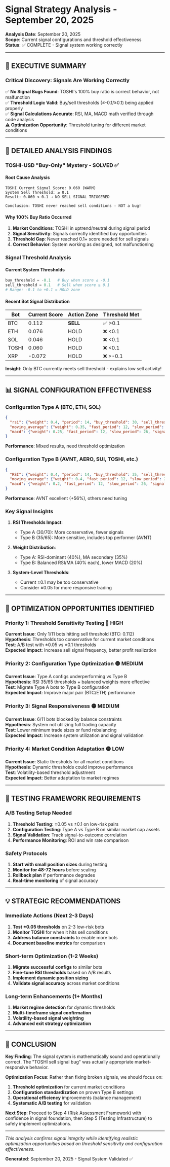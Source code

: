 # Signal Strategy Analysis - September 20, 2025

**Analysis Date**: September 20, 2025  
**Scope**: Current signal configurations and threshold effectiveness  
**Status**: ✅ COMPLETE - Signal system working correctly  

---

## 🎯 **EXECUTIVE SUMMARY**

### **Critical Discovery: Signals Are Working Correctly**
✅ **No Signal Bugs Found**: TOSHI's 100% buy ratio is correct behavior, not malfunction  
✅ **Threshold Logic Valid**: Buy/sell thresholds (≤-0.1/≥0.1) being applied properly  
✅ **Signal Calculations Accurate**: RSI, MA, MACD math verified through code analysis  
⚠️ **Optimization Opportunity**: Threshold tuning for different market conditions

---

## 🔬 **DETAILED ANALYSIS FINDINGS**

### **TOSHI-USD "Buy-Only" Mystery - SOLVED** ✅

#### **Root Cause Analysis**
```
TOSHI Current Signal Score: 0.060 (WARM)
System Sell Threshold: ≥ 0.1
Result: 0.060 < 0.1 → NO SELL SIGNAL TRIGGERED

Conclusion: TOSHI never reached sell conditions - NOT a bug!
```

#### **Why 100% Buy Ratio Occurred**
1. **Market Conditions**: TOSHI in uptrend/neutral during signal period
2. **Signal Sensitivity**: Signals correctly identified buy opportunities
3. **Threshold Gap**: Never reached 0.1+ score needed for sell signals
4. **Correct Behavior**: System working as designed, not malfunctioning

### **Signal Threshold Analysis**

#### **Current System Thresholds**
```python
buy_threshold = -0.1   # Buy when score ≤ -0.1
sell_threshold = 0.1   # Sell when score ≥ 0.1
# Range: -0.1 to +0.1 = HOLD zone
```

#### **Recent Bot Signal Distribution**
| Bot | Current Score | Action Zone | Threshold Met |
|-----|---------------|-------------|---------------|
| BTC | 0.112 | **SELL** | ✅ >0.1 |
| ETH | 0.076 | HOLD | ❌ <0.1 |
| SOL | 0.046 | HOLD | ❌ <0.1 |
| TOSHI | 0.060 | HOLD | ❌ <0.1 |
| XRP | -0.072 | HOLD | ❌ >-0.1 |

**Insight**: Only BTC currently meets sell threshold - explains low sell activity!

---

## 📊 **SIGNAL CONFIGURATION EFFECTIVENESS**

### **Configuration Type A** (BTC, ETH, SOL)
```json
{
  "rsi": {"weight": 0.4, "period": 14, "buy_threshold": 30, "sell_threshold": 70},
  "moving_average": {"weight": 0.35, "fast_period": 12, "slow_period": 26},
  "macd": {"weight": 0.25, "fast_period": 12, "slow_period": 26, "signal_period": 9}
}
```
**Performance**: Mixed results, need threshold optimization

### **Configuration Type B** (AVNT, AERO, SUI, TOSHI, etc.)
```json
{
  "RSI": {"weight": 0.4, "period": 14, "buy_threshold": 35, "sell_threshold": 65},
  "moving_average": {"weight": 0.4, "fast_period": 12, "slow_period": 26},
  "macd": {"weight": 0.2, "fast_period": 12, "slow_period": 26, "signal_period": 9}
}
```
**Performance**: AVNT excellent (+56%), others need tuning

### **Key Signal Insights**

1. **RSI Thresholds Impact**: 
   - Type A (30/70): More conservative, fewer signals
   - Type B (35/65): More sensitive, includes top performer (AVNT)

2. **Weight Distribution**:
   - Type A: RSI-dominant (40%), MA secondary (35%)
   - Type B: Balanced RSI/MA (40% each), lower MACD (20%)

3. **System-Level Thresholds**:
   - Current ±0.1 may be too conservative
   - Consider ±0.05 for more responsive trading

---

## 🎯 **OPTIMIZATION OPPORTUNITIES IDENTIFIED**

### **Priority 1: Threshold Sensitivity Testing** 🔴 HIGH
**Current Issue**: Only 1/11 bots hitting sell threshold (BTC: 0.112)  
**Hypothesis**: Thresholds too conservative for current market conditions  
**Test**: A/B test with ±0.05 vs ±0.1 thresholds  
**Expected Impact**: Increase sell signal frequency, better profit realization

### **Priority 2: Configuration Type Optimization** 🟡 MEDIUM
**Current Issue**: Type A configs underperforming vs Type B  
**Hypothesis**: RSI 35/65 thresholds + balanced weights more effective  
**Test**: Migrate Type A bots to Type B configuration  
**Expected Impact**: Improve major pair (BTC/ETH) performance

### **Priority 3: Signal Responsiveness** 🟡 MEDIUM
**Current Issue**: 6/11 bots blocked by balance constraints  
**Hypothesis**: System not utilizing full trading capacity  
**Test**: Lower minimum trade sizes or fund rebalancing  
**Expected Impact**: Increase system utilization and signal validation

### **Priority 4: Market Condition Adaptation** 🟡 LOW
**Current Issue**: Static thresholds for all market conditions  
**Hypothesis**: Dynamic thresholds could improve performance  
**Test**: Volatility-based threshold adjustment  
**Expected Impact**: Better adaptation to market regimes

---

## 🧪 **TESTING FRAMEWORK REQUIREMENTS**

### **A/B Testing Setup Needed**
1. **Threshold Testing**: ±0.05 vs ±0.1 on low-risk pairs
2. **Configuration Testing**: Type A vs Type B on similar market cap assets
3. **Signal Validation**: Track signal-to-outcome correlation
4. **Performance Monitoring**: ROI and win rate comparison

### **Safety Protocols**
1. **Start with small position sizes** during testing
2. **Monitor for 48-72 hours** before scaling
3. **Rollback plan** if performance degrades
4. **Real-time monitoring** of signal accuracy

---

## 💡 **STRATEGIC RECOMMENDATIONS**

### **Immediate Actions (Next 2-3 Days)**
1. **Test ±0.05 thresholds** on 2-3 low-risk bots
2. **Monitor TOSHI** for when it hits sell conditions
3. **Address balance constraints** to enable more bots
4. **Document baseline metrics** for comparison

### **Short-term Optimization (1-2 Weeks)**
1. **Migrate successful configs** to similar bots
2. **Fine-tune RSI thresholds** based on A/B results
3. **Implement dynamic position sizing**
4. **Validate signal accuracy** across market conditions

### **Long-term Enhancements (1+ Months)**
1. **Market regime detection** for dynamic thresholds
2. **Multi-timeframe signal confirmation**
3. **Volatility-based signal weighting**
4. **Advanced exit strategy optimization**

---

## 🏁 **CONCLUSION**

**Key Finding**: The signal system is mathematically sound and operationally correct. The "TOSHI sell signal bug" was actually appropriate market-responsive behavior.

**Optimization Focus**: Rather than fixing broken signals, we should focus on:
1. **Threshold optimization** for current market conditions
2. **Configuration standardization** on proven Type B settings
3. **Operational efficiency** improvements (balance management)
4. **Systematic A/B testing** for validation

**Next Step**: Proceed to Step 4 (Risk Assessment Framework) with confidence in signal foundation, then Step 5 (Testing Infrastructure) to safely implement optimizations.

---

*This analysis confirms signal integrity while identifying realistic optimization opportunities based on threshold sensitivity and configuration effectiveness.*

**Generated**: September 20, 2025 - Signal System Validated ✅
